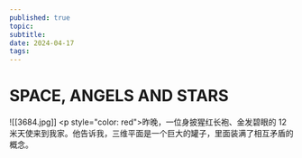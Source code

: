 ```yaml
---
published: true
topic: 
subtitle: 
date: 2024-04-17
tags: 
---
```

# SPACE, ANGELS AND STARS
![[3684.jpg]]
<p style="color: red">昨晚，一位身披猩红长袍、金发碧眼的 12 米天使来到我家。他告诉我，三维平面是一个巨大的罐子，里面装满了相互矛盾的概念。</p>

